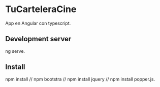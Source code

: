 # TuCarteleraCine

App en Angular con typescript.

## Development server

ng serve.

## Install 

npm install // npm bootstra // npm install jquery // npm install popper.js.
